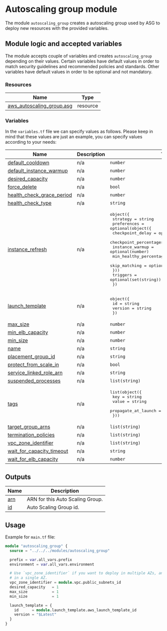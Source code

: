 # Autoscaling group module

The module `autoscaling_group` creates a autoscaling group used by ASG to deploy new resources with the provided variables.

## Module logic and accepted variables

The module accepts couple of variables and creates `autoscaling_group` depending on their values. Certain variables have default values in order to match security guidelines and recommended policies and standards. Other variables have default values in order to be optional and not mandatory.

### Resources

| Name | Type |
|------|------|
| [aws_autoscaling_group.asg](https://registry.terraform.io/providers/hashicorp/aws/latest/docs/resources/autoscaling_group) | resource |

### Variables

In the `variables.tf` file we can specify values as follows. Please keep in mind that these values are just an example, you can specify values according to your needs:

| Name | Description | Type | Default | Required |
|------|-------------|------|---------|:--------:|
| <a name="input_default_cooldown"></a> [default\_cooldown](#input\_default\_cooldown) | n/a | `number` | `null` | no |
| <a name="input_default_instance_warmup"></a> [default\_instance\_warmup](#input\_default\_instance\_warmup) | n/a | `number` | `null` | no |
| <a name="input_desired_capacity"></a> [desired\_capacity](#input\_desired\_capacity) | n/a | `number` | `null` | no |
| <a name="input_force_delete"></a> [force\_delete](#input\_force\_delete) | n/a | `bool` | `null` | no |
| <a name="input_health_check_grace_period"></a> [health\_check\_grace\_period](#input\_health\_check\_grace\_period) | n/a | `number` | `null` | no |
| <a name="input_health_check_type"></a> [health\_check\_type](#input\_health\_check\_type) | n/a | `string` | `null` | no |
| <a name="input_instance_refresh"></a> [instance\_refresh](#input\_instance\_refresh) | n/a | <pre>object({<br>    strategy = string<br>    preferences = optional(object({<br>      checkpoint_delay       = optional(number)<br>      checkpoint_percentages = optional(list(number))<br>      instance_warmup        = optional(number)<br>      min_healthy_percentage = optional(number)<br>      skip_matching          = optional(bool)<br>    }))<br>    triggers = optional(set(string))<br>  })</pre> | `null` | no |
| <a name="input_launch_template"></a> [launch\_template](#input\_launch\_template) | n/a | <pre>object({<br>    id      = string<br>    version = string<br>  })</pre> | `null` | no |
| <a name="input_max_size"></a> [max\_size](#input\_max\_size) | n/a | `number` | n/a | yes |
| <a name="input_min_elb_capacity"></a> [min\_elb\_capacity](#input\_min\_elb\_capacity) | n/a | `number` | `null` | no |
| <a name="input_min_size"></a> [min\_size](#input\_min\_size) | n/a | `number` | n/a | yes |
| <a name="input_name"></a> [name](#input\_name) | n/a | `string` | `null` | no |
| <a name="input_placement_group_id"></a> [placement\_group\_id](#input\_placement\_group\_id) | n/a | `string` | `null` | no |
| <a name="input_protect_from_scale_in"></a> [protect\_from\_scale\_in](#input\_protect\_from\_scale\_in) | n/a | `bool` | `null` | no |
| <a name="input_service_linked_role_arn"></a> [service\_linked\_role\_arn](#input\_service\_linked\_role\_arn) | n/a | `string` | `null` | no |
| <a name="input_suspended_processes"></a> [suspended\_processes](#input\_suspended\_processes) | n/a | `list(string)` | `[]` | no |
| <a name="input_tags"></a> [tags](#input\_tags) | n/a | <pre>list(object({<br>    key                 = string<br>    value               = string<br>    propagate_at_launch = bool<br>  }))</pre> | `[]` | no |
| <a name="input_target_group_arns"></a> [target\_group\_arns](#input\_target\_group\_arns) | n/a | `list(string)` | `[]` | no |
| <a name="input_termination_policies"></a> [termination\_policies](#input\_termination\_policies) | n/a | `list(string)` | `[]` | no |
| <a name="input_vpc_zone_identifier"></a> [vpc\_zone\_identifier](#input\_vpc\_zone\_identifier) | n/a | `list(string)` | `null` | no |
| <a name="input_wait_for_capacity_timeout"></a> [wait\_for\_capacity\_timeout](#input\_wait\_for\_capacity\_timeout) | n/a | `string` | `null` | no |
| <a name="input_wait_for_elb_capacity"></a> [wait\_for\_elb\_capacity](#input\_wait\_for\_elb\_capacity) | n/a | `number` | `null` | no |

## Outputs

| Name | Description |
|------|-------------|
| <a name="output_arn"></a> [arn](#output\_arn) | ARN for this Auto Scaling Group. |
| <a name="output_id"></a> [id](#output\_id) | Auto Scaling Group id. |

## Usage

Example for `main.tf` file:

```terraform
module "autoscaling_group" {
  source = "../../../modules/autoscaling_group"

  prefix = var.all_vars.prefix
  environment = var.all_vars.environment

  # Use `vpc_zone_identifier` if you want to deploy in multiple AZs, and `availability_zones` if you want to deploy
  # in a single AZ.
  vpc_zone_identifier = module.vpc.public_subnets_id
  desired_capacity   = 1
  max_size           = 1
  min_size           = 1

  launch_template = {
    id      = module.launch_template.aws_launch_template_id
    version = "$Latest"
  }
}
```
